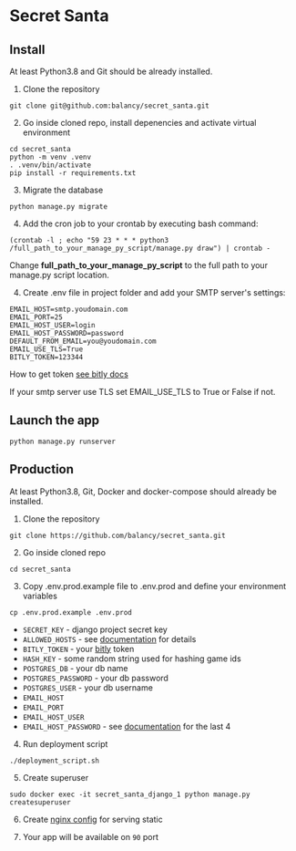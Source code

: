 # Secret Santa

## Install

At least Python3.8 and Git should be already installed.

1. Clone the repository
```
git clone git@github.com:balancy/secret_santa.git
```

2. Go inside cloned repo, install depenencies and activate virtual environment
```
cd secret_santa
python -m venv .venv
. .venv/bin/activate
pip install -r requirements.txt
```

3. Migrate the database
```
python manage.py migrate
```

4. Add the cron job to your crontab by executing bash command:
```
(crontab -l ; echo "59 23 * * * python3 /full_path_to_your_manage_py_script/manage.py draw") | crontab -
```
Change **full_path_to_your_manage_py_script** to the full path to your manage.py script location.

4. Create .env file in project folder and add your SMTP server's settings:
```
EMAIL_HOST=smtp.youdomain.com
EMAIL_PORT=25
EMAIL_HOST_USER=login
EMAIL_HOST_PASSWORD=password
DEFAULT_FROM_EMAIL=you@youdomain.com
EMAIL_USE_TLS=True
BITLY_TOKEN=123344
```
How to get token [see bitly docs](https://bitly.com/a/sign_in?rd=/settings/api/)

If your smtp server use TLS set EMAIL_USE_TLS to True or False if not.

## Launch the app

```
python manage.py runserver
```

## Production

At least Python3.8, Git, Docker and docker-compose should already be installed.

1. Clone the repository

```
git clone https://github.com/balancy/secret_santa.git
```

2. Go inside cloned repo

```
cd secret_santa
```

3. Copy .env.prod.example file to .env.prod and define your environment variables

```
cp .env.prod.example .env.prod
```

- `SECRET_KEY` - django project secret key
- `ALLOWED_HOSTS` - see [documentation](https://docs.djangoproject.com/en/4.0/ref/settings/#allowed-hosts) for details
- `BITLY_TOKEN` - your [bitly](https://app.bitly.com/settings/api/) token
- `HASH_KEY` - some random string used for hashing game ids
- `POSTGRES_DB` - your db name
- `POSTGRES_PASSWORD` - your db password
- `POSTGRES_USER` - your db username
- `EMAIL_HOST`
- `EMAIL_PORT`
- `EMAIL_HOST_USER`
- `EMAIL_HOST_PASSWORD` - see [documentation](https://docs.djangoproject.com/en/4.0/topics/email/) for the last 4

4. Run deployment script

```
./deployment_script.sh
```

5. Create superuser

```
sudo docker exec -it secret_santa_django_1 python manage.py createsuperuser
```

6. Create [nginx config](https://sayari3.com/articles/11-how-to-serve-djangos-static-files-using-nginx-on-localhost/) for serving static

7. Your app will be available on `90` port
